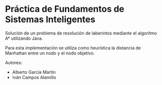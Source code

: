 # Práctica de Fundamentos de Sistemas Inteligentes
Solución de un problema de resolución de laberintos mediante el algoritmo A* utilizando Java.

Para esta implementación se utiliza como heurística la distancia de Manhattan entre un nodo y el nodo objetivo.

Autores:
- Alberto García Martín
- Iván Campos Alamillo
